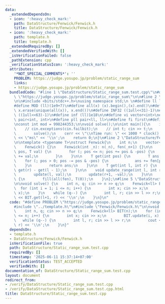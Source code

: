 ```yaml
---
data:
  _extendedDependsOn:
  - icon: ':heavy_check_mark:'
    path: DataStructure/Fenwick/Fenwick.h
    title: DataStructure/Fenwick/Fenwick.h
  - icon: ':heavy_check_mark:'
    path: template.h
    title: template.h
  _extendedRequiredBy: []
  _extendedVerifiedWith: []
  _isVerificationFailed: false
  _pathExtension: cpp
  _verificationStatusIcon: ':heavy_check_mark:'
  attributes:
    '*NOT_SPECIAL_COMMENTS*': ''
    PROBLEM: https://judge.yosupo.jp/problem/static_range_sum
    links:
    - https://judge.yosupo.jp/problem/static_range_sum
  bundledCode: "#line 1 \"DataStructure/Static_range_sum.test.cpp\"\n#define PROBLEM\
    \ \"https://judge.yosupo.jp/problem/static_range_sum\"\n\n#line 2 \"template.h\"\
    \n\n#include <bits/stdc++.h>\nusing namespace std;\n \n#define ll long long\n\
    #define MOD (ll)(1e9+7)\n#define all(x) (x).begin(),(x).end()\n#define unique(x)\
    \ x.erase(unique(all(x)), x.end())\n#define INF32 ((1ull<<31)-1)\n#define INF64\
    \ ((1ull<<63)-1)\n#define inf (ll)1e18\n\n#define vi vector<int>\n#define pii\
    \ pair<int, int>\n#define pll pair<ll, ll>\n#define fi first\n#define se second\n\
    \nconst int mod = 998244353;\n\nvoid solve();\n\nint main(){\n    ios_base::sync_with_stdio(false);cin.tie(NULL);\n\
    \    // cin.exceptions(cin.failbit);\n    // int t; cin >> t;\n    // while(t--)\n\
    \        solve();\n    cerr << \"\\nTime run: \" << 1000 * clock() / CLOCKS_PER_SEC\
    \ << \"ms\" << '\\n';\n    return 0;\n}\n#line 2 \"DataStructure/Fenwick/Fenwick.h\"\
    \n\ntemplate <typename T>\nstruct Fenwick{\n    int n;\n    vector<T> fen;\n\n\
    \    Fenwick() {}\n    Fenwick(int _n): n(_n), fen(_n+1) {}\n\n    void update(int\
    \ pos, T val) {\n        for (; pos <= n; pos += pos & -pos) {\n            fen[pos]\
    \ += val;\n        }\n    }\n\n    T get(int pos) {\n        T ans = 0;\n    \
    \    for (; pos > 0; pos -= pos & -pos) {\n            ans += fen[pos];\n    \
    \    }\n        return ans;\n    }\n\n    T get(int l, int r) {\n        return\
    \ get(r) - get(l - 1);\n    }\n\n    void update_range(int l, int r, T val){\n\
    \        update(l, val);\n        update(r+1, -val);\n    }\n\n    void reset()\
    \ {\n        fill(all(fen), T(0));\n    }\n};\n#line 5 \"DataStructure/Static_range_sum.test.cpp\"\
    \n\nvoid solve() {\n    int n, q; cin >> n >> q;\n    Fenwick<ll> BIT(n);\n  \
    \  for (int i = 1; i <= n; i++) {\n        int x; cin >> x;\n        BIT.update(i,\
    \ x);\n    }\n    while (q--) {\n        int l, r; cin >> l >> r;\n        cout\
    \ << BIT.get(l+1, r) << '\\n';\n    }\n}\n"
  code: "#define PROBLEM \"https://judge.yosupo.jp/problem/static_range_sum\"\n\n\
    #include \"../template.h\"\n#include \"Fenwick/Fenwick.h\"\n\nvoid solve() {\n\
    \    int n, q; cin >> n >> q;\n    Fenwick<ll> BIT(n);\n    for (int i = 1; i\
    \ <= n; i++) {\n        int x; cin >> x;\n        BIT.update(i, x);\n    }\n \
    \   while (q--) {\n        int l, r; cin >> l >> r;\n        cout << BIT.get(l+1,\
    \ r) << '\\n';\n    }\n}"
  dependsOn:
  - template.h
  - DataStructure/Fenwick/Fenwick.h
  isVerificationFile: true
  path: DataStructure/Static_range_sum.test.cpp
  requiredBy: []
  timestamp: '2025-06-11 15:37:14+07:00'
  verificationStatus: TEST_ACCEPTED
  verifiedWith: []
documentation_of: DataStructure/Static_range_sum.test.cpp
layout: document
redirect_from:
- /verify/DataStructure/Static_range_sum.test.cpp
- /verify/DataStructure/Static_range_sum.test.cpp.html
title: DataStructure/Static_range_sum.test.cpp
---
```

